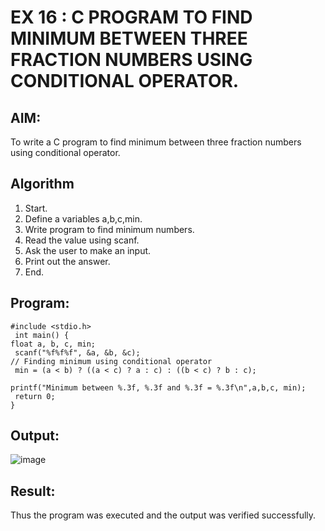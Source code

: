 # EX 16 : C PROGRAM TO FIND MINIMUM BETWEEN THREE FRACTION NUMBERS USING CONDITIONAL OPERATOR.
## AIM:
To write a C program to find minimum between three fraction numbers using conditional operator.

## Algorithm
1.	Start.
2.	Define a variables a,b,c,min.
3.	Write program to find minimum numbers.
4.	Read the value using scanf.
5.	Ask the user to make an input.
6.	Print out the answer.
7.	End.  

## Program:
```
#include <stdio.h>
 int main() {
float a, b, c, min;
 scanf("%f%f%f", &a, &b, &c);
// Finding minimum using conditional operator
 min = (a < b) ? ((a < c) ? a : c) : ((b < c) ? b : c);

printf("Minimum between %.3f, %.3f and %.3f = %.3f\n",a,b,c, min);
 return 0;
}

```

## Output:

![image](https://github.com/user-attachments/assets/8df9cc27-3653-445a-a4a7-72e749fad003)

## Result:
Thus the program was executed and the output was verified successfully.
